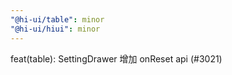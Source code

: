 ```yaml
---
"@hi-ui/table": minor
"@hi-ui/hiui": minor
---
```


feat(table): SettingDrawer 增加 onReset api (#3021)
